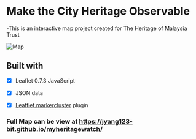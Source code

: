 # Make the City Heritage Observable 

-This is an interactive map project created for The Heritage of Malaysia Trust  


![Map](https://user-images.githubusercontent.com/58260451/75676875-22c6fb80-5cc5-11ea-8eaa-1d7b2ab50596.PNG)


Built with 
----
- [x] Leaflet 0.7.3 JavaScript 
- [x] JSON data 
- [x] [Leaftlet.markercluster](https://github.com/Leaflet/Leaflet.markercluster) plugin 


### Full Map can be view at https://jyang123-bit.github.io/myheritagewatch/
